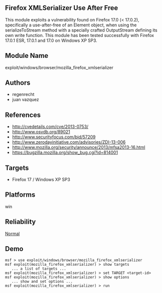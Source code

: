## Firefox XMLSerializer Use After Free

This module exploits a vulnerability found on Firefox 17.0 
(< 17.0.2), specifically a use-after-free of an Element 
object, when using the serializeToStream method with a 
specially crafted OutputStream defining its own write 
function. This module has been tested successfully with 
Firefox 17.0.1 ESR, 17.0.1 and 17.0 on Windows XP SP3.


## Module Name
exploit/windows/browser/mozilla_firefox_xmlserializer

## Authors
* regenrecht
* juan vazquez


## References
* http://cvedetails.com/cve/2013-0753/
* http://www.osvdb.org/89021
* http://www.securityfocus.com/bid/57209
* http://www.zerodayinitiative.com/advisories/ZDI-13-006
* http://www.mozilla.org/security/announce/2013/mfsa2013-16.html
* https://bugzilla.mozilla.org/show_bug.cgi?id=814001



## Targets
* Firefox 17  / Windows XP SP3


## Platforms
win

## Reliability
[Normal](https://github.com/rapid7/metasploit-framework/wiki/Exploit-Ranking)

## Demo

```
msf > use exploit/windows/browser/mozilla_firefox_xmlserializer
msf exploit(mozilla_firefox_xmlserializer) > show targets
   ... a list of targets ...
msf exploit(mozilla_firefox_xmlserializer) > set TARGET <target-id>
msf exploit(mozilla_firefox_xmlserializer) > show options
   ... show and set options ...
msf exploit(mozilla_firefox_xmlserializer) > run
```
    
    